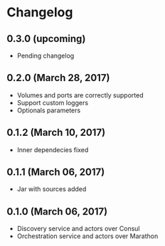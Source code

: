 # Changelog

## 0.3.0 (upcoming)

* Pending changelog

## 0.2.0 (March 28, 2017)

* Volumes and ports are correctly supported
* Support custom loggers
* Optionals parameters

## 0.1.2 (March 10, 2017)

* Inner dependecies fixed

## 0.1.1 (March 06, 2017)

* Jar with sources added

## 0.1.0 (March 06, 2017)

* Discovery service and actors over Consul
* Orchestration service and actors over Marathon
